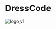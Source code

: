 # DressCode
![logo_v1](https://github.com/user-attachments/assets/3fd8dfe6-bd29-4ac9-90ee-3f51cee85837)
